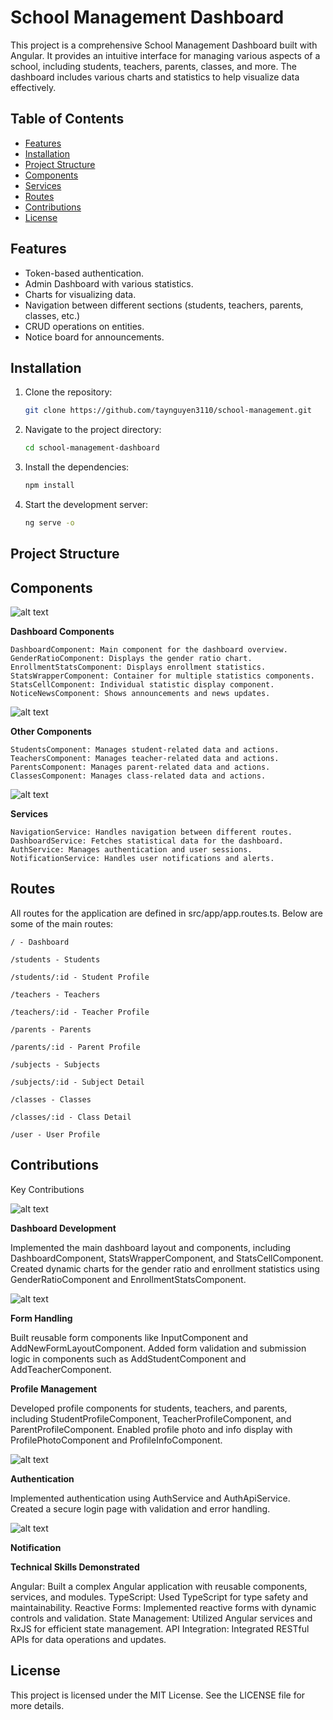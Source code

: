 # School Management Dashboard

This project is a comprehensive School Management Dashboard built with Angular. It provides an intuitive interface for managing various aspects of a school, including students, teachers, parents, classes, and more. The dashboard includes various charts and statistics to help visualize data effectively.

## Table of Contents

- [Features](#features)
- [Installation](#installation)
- [Project Structure](#project-structure)
- [Components](#components)
- [Services](#services)
- [Routes](#routes)
- [Contributions](#contributions)
- [License](#license)

## Features

- Token-based authentication.
- Admin Dashboard with various statistics.
- Charts for visualizing data.
- Navigation between different sections (students, teachers, parents, classes, etc.)
- CRUD operations on entities.
- Notice board for announcements.

## Installation

1. Clone the repository:
   ```sh
   git clone https://github.com/taynguyen3110/school-management.git
2. Navigate to the project directory:
    ```sh
    cd school-management-dashboard
3. Install the dependencies:
    ```sh
    npm install
4. Start the development server:
    ```sh
    ng serve -o

## Project Structure


## Components

![alt text](screenshots/image-2.png)

**Dashboard Components**

    DashboardComponent: Main component for the dashboard overview.
    GenderRatioComponent: Displays the gender ratio chart.
    EnrollmentStatsComponent: Displays enrollment statistics.
    StatsWrapperComponent: Container for multiple statistics components.
    StatsCellComponent: Individual statistic display component.
    NoticeNewsComponent: Shows announcements and news updates.

![alt text](screenshots/image-3.png)

**Other Components**

    StudentsComponent: Manages student-related data and actions.
    TeachersComponent: Manages teacher-related data and actions.
    ParentsComponent: Manages parent-related data and actions.
    ClassesComponent: Manages class-related data and actions.

![alt text](screenshots/image-1.png)

**Services**

    NavigationService: Handles navigation between different routes.
    DashboardService: Fetches statistical data for the dashboard.
    AuthService: Manages authentication and user sessions.
    NotificationService: Handles user notifications and alerts.

## Routes

All routes for the application are defined in src/app/app.routes.ts. Below are some of the main routes:

    / - Dashboard

    /students - Students

    /students/:id - Student Profile

    /teachers - Teachers

    /teachers/:id - Teacher Profile

    /parents - Parents

    /parents/:id - Parent Profile

    /subjects - Subjects

    /subjects/:id - Subject Detail

    /classes - Classes

    /classes/:id - Class Detail

    /user - User Profile

## Contributions

Key Contributions

![alt text](screenshots/image.png)

**Dashboard Development**

Implemented the main dashboard layout and components, including DashboardComponent, StatsWrapperComponent, and StatsCellComponent.
Created dynamic charts for the gender ratio and enrollment statistics using GenderRatioComponent and EnrollmentStatsComponent.

![alt text](screenshots/image-6.png)

**Form Handling**

Built reusable form components like InputComponent and AddNewFormLayoutComponent.
Added form validation and submission logic in components such as AddStudentComponent and AddTeacherComponent.

**Profile Management**

Developed profile components for students, teachers, and parents, including StudentProfileComponent, TeacherProfileComponent, and ParentProfileComponent.
Enabled profile photo and info display with ProfilePhotoComponent and ProfileInfoComponent.

![alt text](screenshots/image-4.png)

**Authentication**

Implemented authentication using AuthService and AuthApiService.
Created a secure login page with validation and error handling.

![alt text](screenshots/image-5.png)

**Notification**

**Technical Skills Demonstrated**

Angular: Built a complex Angular application with reusable components, services, and modules.
TypeScript: Used TypeScript for type safety and maintainability.
Reactive Forms: Implemented reactive forms with dynamic controls and validation.
State Management: Utilized Angular services and RxJS for efficient state management.
API Integration: Integrated RESTful APIs for data operations and updates.

## License

This project is licensed under the MIT License. See the LICENSE file for more details.